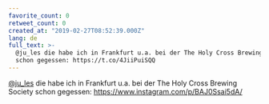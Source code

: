 ```yaml
---
favorite_count: 0
retweet_count: 0
created_at: "2019-02-27T08:52:39.000Z"
lang: de
full_text: >-
  @ju_les die habe ich in Frankfurt u.a. bei der The Holy Cross Brewing Society
  schon gegessen: https://t.co/4JiiPuiSQQ
---
```


[@ju_les](https://twitter.com/ju_les) die habe ich in Frankfurt u.a. bei der The
Holy Cross Brewing Society schon gegessen:
<https://www.instagram.com/p/BAJ0Ssai5dA/>
